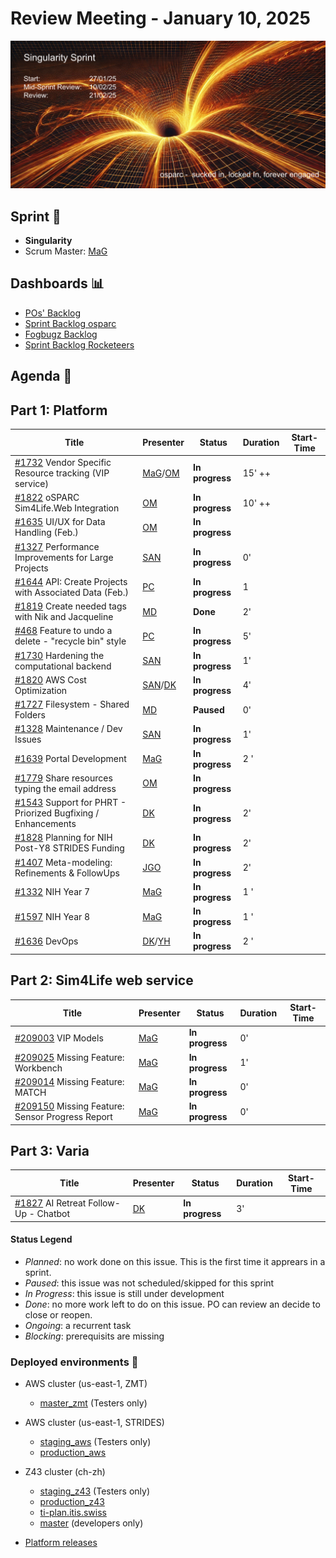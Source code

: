 # Review Meeting - January 10, 2025

![screenshot](./images/singularity_sprint_visual.png)


## Sprint 🏃

- **Singularity**
- Scrum Master: [MaG]


## Dashboards 📊

- [POs' Backlog](https://github.com/orgs/ITISFoundation/projects/15/views/14)
- [Sprint Backlog osparc](https://github.com/orgs/ITISFoundation/projects/15/views/11)
- [Fogbugz Backlog](https://z43.manuscript.com/login?dest=%2ff%2ffilters%2f1502%2f00-Sim4Life-WEB-FB-Backlog)
- [Sprint Backlog Rocketeers](https://git.speag.com/oSparc/osparc-s4l/-/boards?milestone_title=Started)

## Agenda 📝

## Part 1: Platform

| Title                                                                       | Presenter                                   | Status          | Duration | Start-Time |
| --------------------------------------------------------------------------- | ------------------------------------------- | --------------- | -------- | ---------- |
| [#1732] Vendor Specific Resource tracking (VIP service)                     | [MaG]/[OM]                                  | **In progress** | 15' ++   |            |
| [#1822] oSPARC Sim4Life.Web Integration                                     | [OM]                                        | **In progress** | 10' ++   |            |
| [#1635] UI/UX for Data Handling (Feb.)                                      | [OM]                                        | **In progress** |          |            |
| [#1327] Performance Improvements for Large Projects                         | [SAN]                                       | **In progress** |    0'    |            |
| [#1644] API: Create Projects with Associated Data (Feb.)                    | [PC]                                        | **In progress** |    1     |            |
| [#1819] Create needed tags with Nik and Jacqueline                          | [MD]                                        | **Done** |    2'      |            |
| [#468] Feature to undo a delete - "recycle bin" style                       | [PC]                                        | **In progress** |    5'    |            |
| [#1730] Hardening the computational backend                                 | [SAN]                                       | **In progress** |    1'    |            |
| [#1820] AWS Cost Optimization                                               | [SAN]/[DK]                                  | **In progress** |    4'    |            |
| [#1727] Filesystem - Shared Folders                                         | [MD]                                        | **Paused** |    0'      |            |
| [#1328] Maintenance / Dev Issues                                            | [SAN]                                       | **In progress** |   1'       |            |
| [#1639] Portal Development                                                  | [MaG]                                       | **In progress** |   2 '    |            |
| [#1779] Share resources typing the email address                            | [OM]                                        | **In progress** |          |            |
| [#1543] Support for PHRT - Priorized Bugfixing / Enhancements               | [DK]                                        | **In progress** |   2'      |            |
| [#1828] Planning for NIH Post-Y8 STRIDES Funding                            | [DK]                                        | **In progress** |   2'     |            |
| [#1407] Meta-modeling: Refinements & FollowUps                              | [JGO]                                       | **In progress** |   2'     |            |
| [#1332] NIH Year 7                                                          | [MaG]                                       | **In progress** |   1 '    |            |
| [#1597] NIH Year 8                                                          | [MaG]                                       | **In progress** |   1 '    |            |
| [#1636] DevOps                                                              | [DK]/[YH]                                   | **In progress** |   2 '    |            |

## Part 2: Sim4Life web service

| Title                                                                       | Presenter                                   | Status          | Duration | Start-Time |
| --------------------------------------------------------------------------- | ------------------------------------------- | --------------- | -------- | ---------- |
| [#209003] VIP Models                                                        | [MaG]                                       | **In progress** |       0' |            |
| [#209025] Missing Feature: Workbench                                        | [MaG]                                       | **In progress** |       1' |            |
| [#209014] Missing Feature: MATCH                                            | [MaG]                                       | **In progress** |       0' |            |
| [#209150] Missing Feature: Sensor Progress Report                           | [MaG]                                       | **In progress** |       0' |            |

## Part 3: Varia
| Title                                                                       | Presenter                                   | Status          | Duration | Start-Time |
| --------------------------------------------------------------------------- | ------------------------------------------- | --------------- | -------- | ---------- |
| [#1827] AI Retreat Follow-Up - Chatbot                                      | [DK]                                       | **In progress**  |       3' |            |

[#1327]: https://github.com/ITISFoundation/osparc-issues/issues/1327
[#1822]: https://github.com/ITISFoundation/osparc-issues/issues/1822
[#1635]: https://github.com/ITISFoundation/osparc-issues/issues/1635
[#1328]: https://github.com/ITISFoundation/osparc-issues/issues/1328
[#1819]: https://github.com/ITISFoundation/osparc-issues/issues/1819
[#1820]: https://github.com/ITISFoundation/osparc-issues/issues/1820
[#1827]: https://github.com/ITISFoundation/private-issues/issues/3
[#1828]: https://github.com/ITISFoundation/osparc-issues/issues/1828
[#1332]: https://github.com/ITISFoundation/osparc-issues/issues/1332
[#1407]: https://github.com/ITISFoundation/osparc-issues/issues/1407
[#1543]: https://github.com/ITISFoundation/osparc-issues/issues/1543
[#1597]: https://github.com/ITISFoundation/osparc-issues/issues/1597
[#1639]: https://github.com/ITISFoundation/osparc-issues/issues/1639
[#1644]: https://github.com/ITISFoundation/osparc-issues/issues/1644
[#1727]: https://github.com/ITISFoundation/osparc-issues/issues/1727
[#1730]: https://github.com/ITISFoundation/osparc-issues/issues/1730
[#1732]: https://github.com/ITISFoundation/osparc-issues/issues/1732
[#1779]: https://github.com/ITISFoundation/osparc-issues/issues/1779
[#468]: https://github.com/ITISFoundation/osparc-issues/issues/468
[#1636]: https://github.com/ITISFoundation/osparc-issues/issues/1636

[#209003]: https://z43.manuscript.com/f/cases/209003/VIP-Models
[#209025]: https://z43.manuscript.com/f/cases/209025/Missing-Feature-Workbench
[#209014]: https://z43.manuscript.com/f/cases/209014/Missing-Feature-MATCH
[#209150]: https://z43.manuscript.com/f/cases/209150/Missing-Feature-Sensor-Progress-Report

[#1827]: https://github.com/ITISFoundation/osparc-issues/issues/1827

[ANE]:https://github.com/GitHK
[BL]:https://github.com/dyollb
[DK]:https://github.com/mrnicegyu11
[EI]:https://github.com/elisabettai
[EN]:https://github.com/esraneufeld
[GCR]:https://github.com/giancarloromeo
[IP]:https://github.com/ignapas
[JGO]:https://github.com/JavierGOrdonnez
[JQU]:https://github.com/jsaq007
[MaG]:https://github.com/mguidon
[MB]:https://github.com/bisgaard-itis
[MD]:https://github.com/matusdrobuliak66
[MEST]:https://github.com/Konohana0608
[OM]:https://github.com/odeimaiz
[PC]:https://github.com/pcrespov
[SAN]:https://github.com/sanderegg
[SB]:https://github.com/sbenkler
[SCA]:https://github.com/SCA-ZMT
[TN]:https://github.com/newton1985
[WVG]:https://github.com/wvangeit
[YH]:https://github.com/YuryHrytsuk

#### Status Legend

- _Planned_: no work done on this issue. This is the first time it apprears in a sprint.
- _Paused_: this issue was not scheduled/skipped for this sprint
- _In Progress_: this issue is still under development
- _Done_: no more work left to do on this issue. PO can review an decide to close or reopen.
- _Ongoing_: a recurrent task
- _Blocking_: prerequisits are missing

### Deployed environments 🚀

- AWS cluster (us-east-1, ZMT)
  - [master_zmt](https://sim4life.io) (Testers only)
- AWS cluster (us-east-1, STRIDES)
  - [staging_aws](https://staging.osparc.io) (Testers only)
  - [production_aws](https://osparc.io)
- Z43 cluster (ch-zh)
  - [staging_z43](http://osparc-staging.speag.com) (Testers only)
  - [production_z43](http://osparc.speag.com)
  - [ti-plan.itis.swiss](http://ti-plan.itis.swiss)
  - [master](https://osparc-master.speag.com) (developers only)

- [Platform releases](https://github.com/ITISFoundation/osparc-simcore/releases)
